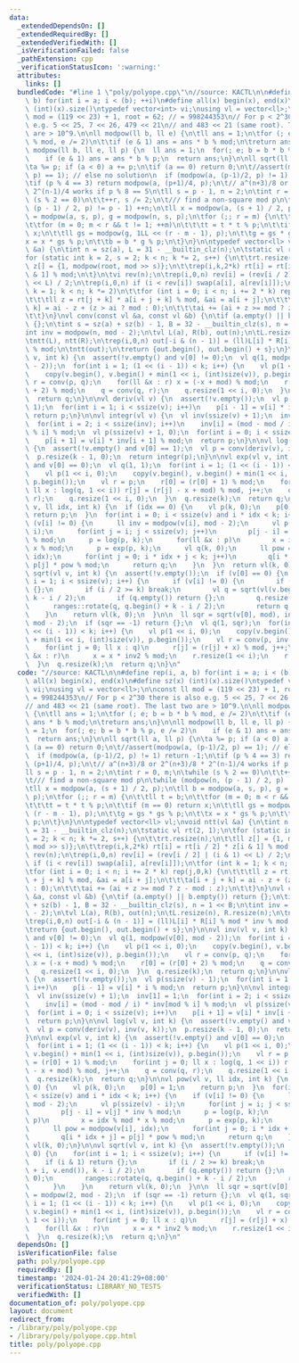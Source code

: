 ```yaml
---
data:
  _extendedDependsOn: []
  _extendedRequiredBy: []
  _extendedVerifiedWith: []
  _isVerificationFailed: false
  _pathExtension: cpp
  _verificationStatusIcon: ':warning:'
  attributes:
    links: []
  bundledCode: "#line 1 \"poly/polyope.cpp\"\n//source: KACTL\n\n#define rep(i, a,\
    \ b) for(int i = a; i < (b); ++i)\n#define all(x) begin(x), end(x)\n#define sz(x)\
    \ (int)(x).size()\ntypedef vector<int> vi;\nusing vl = vector<ll>;\n\nconst ll\
    \ mod = (119 << 23) + 1, root = 62; // = 998244353\n// For p < 2^30 there is also\
    \ e.g. 5 << 25, 7 << 26, 479 << 21\n// and 483 << 21 (same root). The last two\
    \ are > 10^9.\n\nll modpow(ll b, ll e) {\n\tll ans = 1;\n\tfor (; e; b = b * b\
    \ % mod, e /= 2)\n\t\tif (e & 1) ans = ans * b % mod;\n\treturn ans;\n}\n\nll\
    \ modpow(ll b, ll e, ll p) {\n  ll ans = 1;\n  for(; e; b = b * b % p, e /= 2)\n\
    \    if (e & 1) ans = ans * b % p;\n  return ans;\n}\n\nll sqrt(ll a, ll p) {\n\
    \ta %= p; if (a < 0) a += p;\n\tif (a == 0) return 0;\n\t//assert(modpow(a, (p-1)/2,\
    \ p) == 1); // else no solution\n  if (modpow(a, (p-1)/2, p) != 1) return -1;\n\
    \tif (p % 4 == 3) return modpow(a, (p+1)/4, p);\n\t// a^(n+3)/8 or 2^(n+3)/8 *\
    \ 2^(n-1)/4 works if p % 8 == 5\n\tll s = p - 1, n = 2;\n\tint r = 0, m;\n\twhile\
    \ (s % 2 == 0)\n\t\t++r, s /= 2;\n\t/// find a non-square mod p\n\twhile (modpow(n,\
    \ (p - 1) / 2, p) != p - 1) ++n;\n\tll x = modpow(a, (s + 1) / 2, p);\n\tll b\
    \ = modpow(a, s, p), g = modpow(n, s, p);\n\tfor (;; r = m) {\n\t\tll t = b;\n\
    \t\tfor (m = 0; m < r && t != 1; ++m)\n\t\t\tt = t * t % p;\n\t\tif (m == 0) return\
    \ x;\n\t\tll gs = modpow(g, 1LL << (r - m - 1), p);\n\t\tg = gs * gs % p;\n\t\t\
    x = x * gs % p;\n\t\tb = b * g % p;\n\t}\n}\n\ntypedef vector<ll> vl;\nvoid ntt(vl\
    \ &a) {\n\tint n = sz(a), L = 31 - __builtin_clz(n);\n\tstatic vl rt(2, 1);\n\t\
    for (static int k = 2, s = 2; k < n; k *= 2, s++) {\n\t\trt.resize(n);\n\t\tll\
    \ z[] = {1, modpow(root, mod >> s)};\n\t\trep(i,k,2*k) rt[i] = rt[i / 2] * z[i\
    \ & 1] % mod;\n\t}\n\tvi rev(n);\n\trep(i,0,n) rev[i] = (rev[i / 2] | (i & 1)\
    \ << L) / 2;\n\trep(i,0,n) if (i < rev[i]) swap(a[i], a[rev[i]]);\n\tfor (int\
    \ k = 1; k < n; k *= 2)\n\t\tfor (int i = 0; i < n; i += 2 * k) rep(j,0,k) {\n\
    \t\t\tll z = rt[j + k] * a[i + j + k] % mod, &ai = a[i + j];\n\t\t\ta[i + j +\
    \ k] = ai - z + (z > ai ? mod : 0);\n\t\t\tai += (ai + z >= mod ? z - mod : z);\n\
    \t\t}\n}\nvl conv(const vl &a, const vl &b) {\n\tif (a.empty() || b.empty()) return\
    \ {};\n\tint s = sz(a) + sz(b) - 1, B = 32 - __builtin_clz(s), n = 1 << B;\n\t\
    int inv = modpow(n, mod - 2);\n\tvl L(a), R(b), out(n);\n\tL.resize(n), R.resize(n);\n\
    \tntt(L), ntt(R);\n\trep(i,0,n) out[-i & (n - 1)] = (ll)L[i] * R[i] % mod * inv\
    \ % mod;\n\tntt(out);\n\treturn {out.begin(), out.begin() + s};\n}\n\nvl inv(vl\
    \ v, int k) {\n  assert(!v.empty() and v[0] != 0);\n  vl q(1, modpow(v[0], mod\
    \ - 2));\n  for(int i = 1; (1 << (i - 1)) < k; i++) {\n    vl p(1 << i, 0);\n\
    \    copy(v.begin(), v.begin() + min(1 << i, (int)size(v)), p.begin());\n    vl\
    \ r = conv(p, q);\n    for(ll &x : r) x = (-x + mod) % mod;\n    r[0] = (r[0]\
    \ + 2) % mod;\n    q = conv(q, r);\n    q.resize(1 << i, 0);\n  }\n  q.resize(k);\n\
    \  return q;\n}\n\nvl deriv(vl v) {\n  assert(!v.empty());\n  vl p(ssize(v) -\
    \ 1);\n  for(int i = 1; i < ssize(v); i++)\n    p[i - 1] = v[i] * i % mod;\n \
    \ return p;\n}\n\nvl integr(vl v) {\n  vl inv(ssize(v) + 1);\n  inv[1] = 1;\n\
    \  for(int i = 2; i < ssize(inv); i++)\n    inv[i] = (mod - mod / i) * inv[mod\
    \ % i] % mod;\n  vl p(ssize(v) + 1, 0);\n  for(int i = 0; i < ssize(v); i++)\n\
    \    p[i + 1] = v[i] * inv[i + 1] % mod;\n  return p;\n}\n\nvl log(vl v, int k)\
    \ {\n  assert(!v.empty() and v[0] == 1);\n  vl p = conv(deriv(v), inv(v, k));\n\
    \  p.resize(k - 1, 0);\n  return integr(p);\n}\n\nvl exp(vl v, int k) {\n  assert(!v.empty()\
    \ and v[0] == 0);\n  vl q(1, 1);\n  for(int i = 1; (1 << (i - 1)) < k; i++) {\n\
    \    vl p(1 << i, 0);\n    copy(v.begin(), v.begin() + min(1 << i, (int)size(v)),\
    \ p.begin());\n    vl r = p;\n    r[0] = (r[0] + 1) % mod;\n    for(int j = 0;\
    \ ll x : log(q, 1 << i)) r[j] = (r[j] - x + mod) % mod, j++;\n    q = conv(q,\
    \ r);\n    q.resize(1 << i, 0);\n  }\n  q.resize(k);\n  return q;\n}\n\nvl pow(vl\
    \ v, ll idx, int k) {\n  if (idx == 0) {\n    vl p(k, 0);\n    p[0] = 1;\n   \
    \ return p;\n  }\n  for(int i = 0; i < ssize(v) and i * idx < k; i++) {\n    if\
    \ (v[i] != 0) {\n      ll inv = modpow(v[i], mod - 2);\n      vl p(ssize(v) -\
    \ i);\n      for(int j = i; j < ssize(v); j++)\n        p[j - i] = v[j] * inv\
    \ % mod;\n      p = log(p, k);\n      for(ll &x : p)\n        x = idx % mod *\
    \ x % mod;\n      p = exp(p, k);\n      vl q(k, 0);\n      ll pow = modpow(v[i],\
    \ idx);\n      for(int j = 0; i * idx + j < k; j++)\n        q[i * idx + j] =\
    \ p[j] * pow % mod;\n      return q;\n    }\n  }\n  return vl(k, 0);\n}\n\nvl\
    \ sqrt(vl v, int k) {\n  assert(!v.empty());\n  if (v[0] == 0) {\n    for(int\
    \ i = 1; i < ssize(v); i++) {\n      if (v[i] != 0) {\n        if (i & 1) return\
    \ {};\n        if (i / 2 >= k) break;\n        vl q = sqrt(vl(v.begin() + i, v.end()),\
    \ k - i / 2);\n        if (q.empty()) return {};\n        q.resize(k, 0);\n  \
    \      ranges::rotate(q, q.begin() + k - i / 2);\n        return q;\n      }\n\
    \    }\n    return vl(k, 0);\n  }\n\n  ll sqr = sqrt(v[0], mod), inv2 = modpow(2,\
    \ mod - 2);\n  if (sqr == -1) return {};\n  vl q(1, sqr);\n  for(int i = 1; (1\
    \ << (i - 1)) < k; i++) {\n    vl p(1 << i, 0);\n    copy(v.begin(), v.begin()\
    \ + min(1 << i, (int)size(v)), p.begin());\n    vl r = conv(p, inv(q, 1 << i));\n\
    \    for(int j = 0; ll x : q)\n      r[j] = (r[j] + x) % mod, j++;\n    for(ll\
    \ &x : r)\n      x = x * inv2 % mod;\n    r.resize(1 << i);\n    r.swap(q);\n\
    \  }\n  q.resize(k);\n  return q;\n}\n"
  code: "//source: KACTL\n\n#define rep(i, a, b) for(int i = a; i < (b); ++i)\n#define\
    \ all(x) begin(x), end(x)\n#define sz(x) (int)(x).size()\ntypedef vector<int>\
    \ vi;\nusing vl = vector<ll>;\n\nconst ll mod = (119 << 23) + 1, root = 62; //\
    \ = 998244353\n// For p < 2^30 there is also e.g. 5 << 25, 7 << 26, 479 << 21\n\
    // and 483 << 21 (same root). The last two are > 10^9.\n\nll modpow(ll b, ll e)\
    \ {\n\tll ans = 1;\n\tfor (; e; b = b * b % mod, e /= 2)\n\t\tif (e & 1) ans =\
    \ ans * b % mod;\n\treturn ans;\n}\n\nll modpow(ll b, ll e, ll p) {\n  ll ans\
    \ = 1;\n  for(; e; b = b * b % p, e /= 2)\n    if (e & 1) ans = ans * b % p;\n\
    \  return ans;\n}\n\nll sqrt(ll a, ll p) {\n\ta %= p; if (a < 0) a += p;\n\tif\
    \ (a == 0) return 0;\n\t//assert(modpow(a, (p-1)/2, p) == 1); // else no solution\n\
    \  if (modpow(a, (p-1)/2, p) != 1) return -1;\n\tif (p % 4 == 3) return modpow(a,\
    \ (p+1)/4, p);\n\t// a^(n+3)/8 or 2^(n+3)/8 * 2^(n-1)/4 works if p % 8 == 5\n\t\
    ll s = p - 1, n = 2;\n\tint r = 0, m;\n\twhile (s % 2 == 0)\n\t\t++r, s /= 2;\n\
    \t/// find a non-square mod p\n\twhile (modpow(n, (p - 1) / 2, p) != p - 1) ++n;\n\
    \tll x = modpow(a, (s + 1) / 2, p);\n\tll b = modpow(a, s, p), g = modpow(n, s,\
    \ p);\n\tfor (;; r = m) {\n\t\tll t = b;\n\t\tfor (m = 0; m < r && t != 1; ++m)\n\
    \t\t\tt = t * t % p;\n\t\tif (m == 0) return x;\n\t\tll gs = modpow(g, 1LL <<\
    \ (r - m - 1), p);\n\t\tg = gs * gs % p;\n\t\tx = x * gs % p;\n\t\tb = b * g %\
    \ p;\n\t}\n}\n\ntypedef vector<ll> vl;\nvoid ntt(vl &a) {\n\tint n = sz(a), L\
    \ = 31 - __builtin_clz(n);\n\tstatic vl rt(2, 1);\n\tfor (static int k = 2, s\
    \ = 2; k < n; k *= 2, s++) {\n\t\trt.resize(n);\n\t\tll z[] = {1, modpow(root,\
    \ mod >> s)};\n\t\trep(i,k,2*k) rt[i] = rt[i / 2] * z[i & 1] % mod;\n\t}\n\tvi\
    \ rev(n);\n\trep(i,0,n) rev[i] = (rev[i / 2] | (i & 1) << L) / 2;\n\trep(i,0,n)\
    \ if (i < rev[i]) swap(a[i], a[rev[i]]);\n\tfor (int k = 1; k < n; k *= 2)\n\t\
    \tfor (int i = 0; i < n; i += 2 * k) rep(j,0,k) {\n\t\t\tll z = rt[j + k] * a[i\
    \ + j + k] % mod, &ai = a[i + j];\n\t\t\ta[i + j + k] = ai - z + (z > ai ? mod\
    \ : 0);\n\t\t\tai += (ai + z >= mod ? z - mod : z);\n\t\t}\n}\nvl conv(const vl\
    \ &a, const vl &b) {\n\tif (a.empty() || b.empty()) return {};\n\tint s = sz(a)\
    \ + sz(b) - 1, B = 32 - __builtin_clz(s), n = 1 << B;\n\tint inv = modpow(n, mod\
    \ - 2);\n\tvl L(a), R(b), out(n);\n\tL.resize(n), R.resize(n);\n\tntt(L), ntt(R);\n\
    \trep(i,0,n) out[-i & (n - 1)] = (ll)L[i] * R[i] % mod * inv % mod;\n\tntt(out);\n\
    \treturn {out.begin(), out.begin() + s};\n}\n\nvl inv(vl v, int k) {\n  assert(!v.empty()\
    \ and v[0] != 0);\n  vl q(1, modpow(v[0], mod - 2));\n  for(int i = 1; (1 << (i\
    \ - 1)) < k; i++) {\n    vl p(1 << i, 0);\n    copy(v.begin(), v.begin() + min(1\
    \ << i, (int)size(v)), p.begin());\n    vl r = conv(p, q);\n    for(ll &x : r)\
    \ x = (-x + mod) % mod;\n    r[0] = (r[0] + 2) % mod;\n    q = conv(q, r);\n \
    \   q.resize(1 << i, 0);\n  }\n  q.resize(k);\n  return q;\n}\n\nvl deriv(vl v)\
    \ {\n  assert(!v.empty());\n  vl p(ssize(v) - 1);\n  for(int i = 1; i < ssize(v);\
    \ i++)\n    p[i - 1] = v[i] * i % mod;\n  return p;\n}\n\nvl integr(vl v) {\n\
    \  vl inv(ssize(v) + 1);\n  inv[1] = 1;\n  for(int i = 2; i < ssize(inv); i++)\n\
    \    inv[i] = (mod - mod / i) * inv[mod % i] % mod;\n  vl p(ssize(v) + 1, 0);\n\
    \  for(int i = 0; i < ssize(v); i++)\n    p[i + 1] = v[i] * inv[i + 1] % mod;\n\
    \  return p;\n}\n\nvl log(vl v, int k) {\n  assert(!v.empty() and v[0] == 1);\n\
    \  vl p = conv(deriv(v), inv(v, k));\n  p.resize(k - 1, 0);\n  return integr(p);\n\
    }\n\nvl exp(vl v, int k) {\n  assert(!v.empty() and v[0] == 0);\n  vl q(1, 1);\n\
    \  for(int i = 1; (1 << (i - 1)) < k; i++) {\n    vl p(1 << i, 0);\n    copy(v.begin(),\
    \ v.begin() + min(1 << i, (int)size(v)), p.begin());\n    vl r = p;\n    r[0]\
    \ = (r[0] + 1) % mod;\n    for(int j = 0; ll x : log(q, 1 << i)) r[j] = (r[j]\
    \ - x + mod) % mod, j++;\n    q = conv(q, r);\n    q.resize(1 << i, 0);\n  }\n\
    \  q.resize(k);\n  return q;\n}\n\nvl pow(vl v, ll idx, int k) {\n  if (idx ==\
    \ 0) {\n    vl p(k, 0);\n    p[0] = 1;\n    return p;\n  }\n  for(int i = 0; i\
    \ < ssize(v) and i * idx < k; i++) {\n    if (v[i] != 0) {\n      ll inv = modpow(v[i],\
    \ mod - 2);\n      vl p(ssize(v) - i);\n      for(int j = i; j < ssize(v); j++)\n\
    \        p[j - i] = v[j] * inv % mod;\n      p = log(p, k);\n      for(ll &x :\
    \ p)\n        x = idx % mod * x % mod;\n      p = exp(p, k);\n      vl q(k, 0);\n\
    \      ll pow = modpow(v[i], idx);\n      for(int j = 0; i * idx + j < k; j++)\n\
    \        q[i * idx + j] = p[j] * pow % mod;\n      return q;\n    }\n  }\n  return\
    \ vl(k, 0);\n}\n\nvl sqrt(vl v, int k) {\n  assert(!v.empty());\n  if (v[0] ==\
    \ 0) {\n    for(int i = 1; i < ssize(v); i++) {\n      if (v[i] != 0) {\n    \
    \    if (i & 1) return {};\n        if (i / 2 >= k) break;\n        vl q = sqrt(vl(v.begin()\
    \ + i, v.end()), k - i / 2);\n        if (q.empty()) return {};\n        q.resize(k,\
    \ 0);\n        ranges::rotate(q, q.begin() + k - i / 2);\n        return q;\n\
    \      }\n    }\n    return vl(k, 0);\n  }\n\n  ll sqr = sqrt(v[0], mod), inv2\
    \ = modpow(2, mod - 2);\n  if (sqr == -1) return {};\n  vl q(1, sqr);\n  for(int\
    \ i = 1; (1 << (i - 1)) < k; i++) {\n    vl p(1 << i, 0);\n    copy(v.begin(),\
    \ v.begin() + min(1 << i, (int)size(v)), p.begin());\n    vl r = conv(p, inv(q,\
    \ 1 << i));\n    for(int j = 0; ll x : q)\n      r[j] = (r[j] + x) % mod, j++;\n\
    \    for(ll &x : r)\n      x = x * inv2 % mod;\n    r.resize(1 << i);\n    r.swap(q);\n\
    \  }\n  q.resize(k);\n  return q;\n}\n"
  dependsOn: []
  isVerificationFile: false
  path: poly/polyope.cpp
  requiredBy: []
  timestamp: '2024-01-24 20:41:29+08:00'
  verificationStatus: LIBRARY_NO_TESTS
  verifiedWith: []
documentation_of: poly/polyope.cpp
layout: document
redirect_from:
- /library/poly/polyope.cpp
- /library/poly/polyope.cpp.html
title: poly/polyope.cpp
---
```

